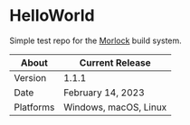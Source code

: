 # HelloWorld
Simple test repo for the [Morlock](https://github.com/brombres/Morlock) build system.

About     | Current Release
----------|-----------------------
Version   | 1.1.1
Date      | February 14, 2023
Platforms | Windows, macOS, Linux

